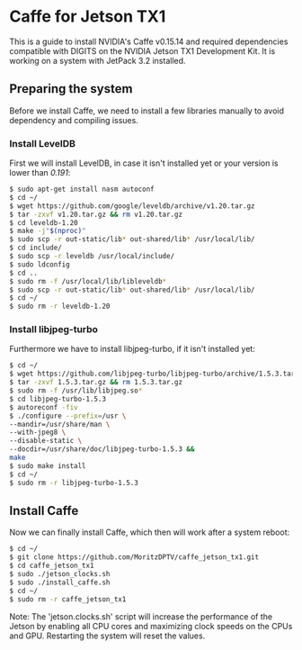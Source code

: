 # Caffe for Jetson TX1
This is a guide to install NVIDIA's Caffe v0.15.14 and required dependencies compatible with DIGITS on the NVIDIA Jetson TX1 Development Kit. It is working on a system with JetPack 3.2 installed.



## Preparing the system
Before we install Caffe, we need to install a few libraries manually to avoid dependency and compiling issues.



### Install LevelDB
First we will install LevelDB, in case it isn't installed yet or your version is lower than *0.191*:

```sh
$ sudo apt-get install nasm autoconf
$ cd ~/
$ wget https://github.com/google/leveldb/archive/v1.20.tar.gz
$ tar -zxvf v1.20.tar.gz && rm v1.20.tar.gz
$ cd leveldb-1.20
$ make -j"$(nproc)"
$ sudo scp -r out-static/lib* out-shared/lib* /usr/local/lib/
$ cd include/
$ sudo scp -r leveldb /usr/local/include/
$ sudo ldconfig
$ cd ..
$ sudo rm -f /usr/local/lib/libleveldb*
$ sudo scp -r out-static/lib* out-shared/lib* /usr/local/lib/
$ cd ~/
$ sudo rm -r leveldb-1.20
```


### Install libjpeg-turbo
Furthermore we have to install libjpeg-turbo, if it isn't installed yet:

```sh
$ cd ~/
$ wget https://github.com/libjpeg-turbo/libjpeg-turbo/archive/1.5.3.tar.gz
$ tar -zxvf 1.5.3.tar.gz && rm 1.5.3.tar.gz
$ sudo rm -f /usr/lib/libjpeg.so*
$ cd libjpeg-turbo-1.5.3
$ autoreconf -fiv
$ ./configure --prefix=/usr \
--mandir=/usr/share/man \
--with-jpeg8 \
--disable-static \
--docdir=/usr/share/doc/libjpeg-turbo-1.5.3 &&
make
$ sudo make install
$ cd ~/
$ sudo rm -r libjpeg-turbo-1.5.3
```



## Install Caffe
Now we can finally install Caffe, which then will work after a system reboot:

```sh
$ cd ~/
$ git clone https://github.com/MoritzDPTV/caffe_jetson_tx1.git
$ cd caffe_jetson_tx1
$ sudo ./jetson_clocks.sh
$ sudo ./install_caffe.sh
$ cd ~/
$ sudo rm -r caffe_jetson_tx1
```

Note: The 'jetson.clocks.sh' script will increase the performance of the Jetson by enabling all CPU cores and maximizing clock speeds on the CPUs and GPU. Restarting the system will reset the values.
